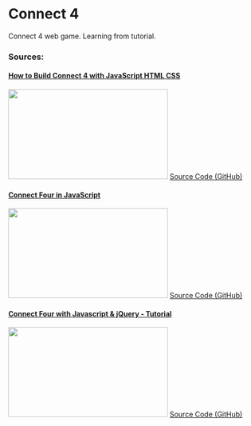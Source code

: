# Connect 4
Connect 4 web game.
Learning from tutorial.

### Sources:

<div align="left">
  <a href="https://youtu.be/4ARsthVnCTg" target="_blank"><h4> How to Build Connect 4 with JavaScript HTML CSS </h4></a>
  <img width="320" height="180" src="https://img.youtube.com/vi/4ARsthVnCTg/maxresdefault.jpg"/>
  <a href="https://github.com/ImKennyYip/Connect4" target="_blank"> Source Code (GitHub) </a>
</div>

<div align="left">
  <a href="https://youtu.be/aroYjgQH8Tw" target="_blank"><h4> Connect Four in JavaScript </h4></a>
  <img width="320" height="180" src="https://img.youtube.com/vi/aroYjgQH8Tw/maxresdefault.jpg"/>
  <a href="https://github.com/kubowania/connect-four" target="_blank"> Source Code (GitHub) </a>
</div>

<div align="left">
  <a href="https://youtu.be/531FRc8e2Sk" target="_blank"><h4> Connect Four with Javascript & jQuery - Tutorial </h4></a>
  <img width="320" height="180" src="https://img.youtube.com/vi/531FRc8e2Sk/maxresdefault.jpg"/>
  <a href="https://github.com/codyseibert/js-connect-four" target="_blank"> Source Code (GitHub) </a>
</div>
